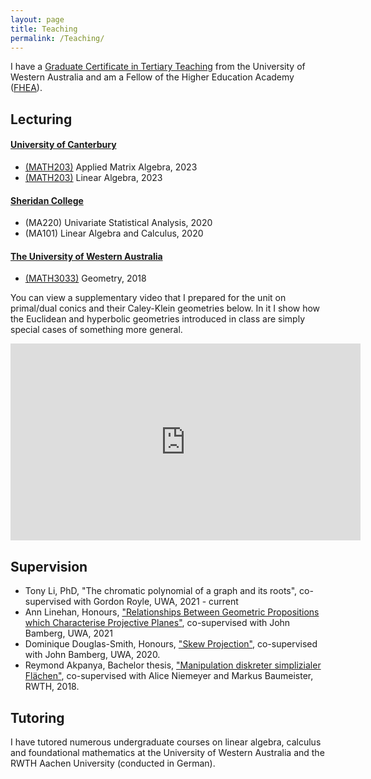 ```yaml
---
layout: page
title: Teaching
permalink: /Teaching/
---
```


<!--- 
In 2020 I was admitted as a Fellow of the Higher Education Academy ([FHEA](https://www.advance-he.ac.uk/fellowship)) through the UWA Academy Fellowship Scheme. In 2021 I earned a [Graduate Certificate in Tertiary Teaching](https://www.uwa.edu.au/study/courses/graduate-certificate-in-tertiary-teaching) from UWA.
--->

I have a [Graduate Certificate in Tertiary Teaching](https://www.uwa.edu.au/study/courses/graduate-certificate-in-tertiary-teaching) from the University of Western Australia and am a Fellow of the Higher Education Academy ([FHEA](https://www.advance-he.ac.uk/fellowship)).

## Lecturing

#### [University of Canterbury](https://www.canterbury.ac.nz/)

- [(MATH203)](https://www.canterbury.ac.nz/courseinfo/GetCourseDetails.aspx?course=math303) Applied Matrix Algebra, 2023
- [(MATH203)](https://www.canterbury.ac.nz/courseinfo/GetCourseDetails.aspx?course=math203) Linear Algebra, 2023

<!--- **Current** --->

#### [Sheridan College](https://www.sheridan.edu.au/)

- (MA220) Univariate Statistical Analysis, 2020
- (MA101) Linear Algebra and Calculus, 2020

#### [The University of Western Australia](http://www.uwa.edu.au/)

- [(MATH3033)](http://handbooks.uwa.edu.au/unitdetails?code=MATH3033 "MATH3033 Handbook") Geometry, 2018

You can view a supplementary video that I prepared for the unit on primal/dual conics and their Caley-Klein geometries below. In it I show how the Euclidean and hyperbolic geometries introduced in class are simply special cases of something more general.

<p style="text-align: center;">
<iframe width="560" height="315" src="https://www.youtube.com/embed/eyoTZJI2_2U?rel=0&amp;showinfo=0" frameborder="0" allow="accelerometer; autoplay; encrypted-media; gyroscope; picture-in-picture" allowfullscreen></iframe>
</p>


<!---
In Trimester 1, 2020, I lectured two undergraduate units at [Sheridan College](https://www.sheridan.edu.au/):
- **Univariate Statistical Analysis** as part of the Bachelor of Business,
-  **Linear Algebra and Calculus** as part of the Diploma of Science.

I was responsible for developing both units, since they were new.


In Semester 2, 2018, I lectured two weeks of [**Geometry (MATH3033)**](http://handbooks.uwa.edu.au/unitdetails?code=MATH3033 "MATH3033 Handbook") for John Bamberg at the University of Western Australia. As this was a new unit in 2018, I was also responsible for writing and preparing the content of the 6 lectures that I delivered. 

You can view a supplementary video that I prepared for the unit on primal/dual conics and their Caley-Klein geometries below. In it I show how the Euclidean and hyperbolic geometries introduced in class are simply special cases of something more general.

<p style="text-align: center;">
<iframe width="560" height="315" src="https://www.youtube.com/embed/eyoTZJI2_2U?rel=0&amp;showinfo=0" frameborder="0" allow="accelerometer; autoplay; encrypted-media; gyroscope; picture-in-picture" allowfullscreen></iframe>
</p>
--->

## Supervision

- Tony Li, PhD, "The chromatic polynomial of a graph and its roots", co-supervised with Gordon Royle, UWA, 2021 - current
- Ann Linehan, Honours, ["Relationships Between Geometric Propositions which Characterise Projective Planes"](/assets/Ann_Linehan-Honours.pdf), co-supervised with John Bamberg, UWA, 2021
- Dominique Douglas-Smith, Honours, ["Skew Projection"](/assets/Dominique_Douglas-Smith-Honours.pdf), co-supervised with John Bamberg, UWA, 2020.
- Reymond Akpanya, Bachelor thesis, ["Manipulation diskreter simplizialer Flächen"](/assets/Reymond_Akpanya-Bachelorarbeit.pdf), co-supervised with Alice Niemeyer and Markus Baumeister, RWTH, 2018.

## Tutoring
I have tutored numerous undergraduate courses on linear algebra, calculus and foundational mathematics at the University of Western Australia and the RWTH Aachen University (conducted in German).

<!---
- **2019 S2:** Multivariable Calculus, Mathematical Theory and Methods, **UWA**.
- **2019 S1:** Multivariable Calculus, Mathematical Theory and Methods, Mathematics Fundamentals, **UWA**.
- **2018 S2:** Multivariable Calculus, Mathematical Theory and Methods, **UWA**.
- **2018 SS:** Maple-Praktikum für Lehramt, **RWTH** (in German).
- **2017 SS:** Lineare Algebra II, **RWTH** (in German).
- **2016 S2:** Mathematical Methods 1, Mathematics Foundations: Specialist, **UWA**.
- **2016 S1:** Mathematical Methods 1, Mathematics Foundations: Specialist,
Mathematics Foundations: Methods, **UWA**.
- **2015 S2:** Mathematical Methods 2, Mathematics Foundations: Specialist, **UWA**.
- **2015 S1:** Mathematical Methods 1, Mathematics Foundations: Methods, **UWA**.
- **2014 S2:** Introductory Mathematics Specialist, **UWA**.
--->


